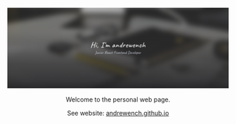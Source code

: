 ![Poster image](./assets/img/page.png)

<center>
Welcome to the personal web page.

See website: [andrewench.github.io](https://andrewench.github.io)
</center>
